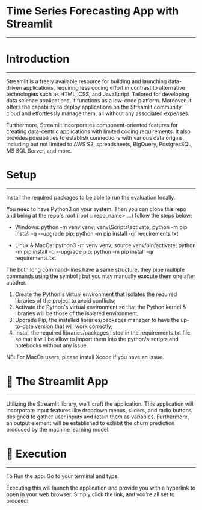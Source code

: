 # Time Series Forecasting App with Streamlit
__________________________________________________________________

# Introduction
__________________________________________________________________
Streamlit is a freely available resource for building and launching data-driven applications, requiring less coding effort in contrast to alternative technologies such as HTML, CSS, and JavaScript. Tailored for developing data science applications, it functions as a low-code platform. Moreover, it offers the capability to deploy applications on the Streamlit community cloud and effortlessly manage them, all without any associated expenses.

Furthermore, Streamlit incorporates component-oriented features for creating data-centric applications with limited coding requirements. It also provides possibilities to establish connections with various data origins, including but not limited to AWS S3, spreadsheets, BigQuery, PostgresSQL, MS SQL Server, and more.

# Setup
_________________________________________________________________________________________________
Install the required packages to be able to run the evaluation locally.

You need to have Python3 on your system. Then you can clone this repo and being at the repo's root (root :: repo_name> ...) follow the steps below:

 - Windows:
python -m venv venv; venv\Scripts\activate; python -m pip install -q --upgrade pip; python -m pip install -qr requirements.txt

 - Linux & MacOs:
python3 -m venv venv; source venv/bin/activate; python -m pip install -q --upgrade pip; python -m pip install -qr requirements.txt

The both long command-lines have a same structure, they pipe multiple commands using the symbol ; but you may manually execute them one after another.

1. Create the Python's virtual environment that isolates the required libraries of the project to avoid conflicts;
2. Activate the Python's virtual environment so that the Python kernel & libraries will be those of the isolated environment;
3. Upgrade Pip, the installed libraries/packages manager to have the up-to-date version that will work correctly;
4. Install the required libraries/packages listed in the requirements.txt file so that it will be allow to import them into the   python's scripts and notebooks without any issue.

NB: For MacOs users, please install Xcode if you have an issue.

# 🔧 The Streamlit App
__________________________________________________________________________________________________
Utilizing the Streamlit library, we'll craft the application. This application will incorporate input features like dropdown menus, sliders, and radio buttons, designed to gather user inputs and retain them as variables. Furthermore, an output element will be established to exhibit the churn prediction produced by the machine learning model.

# 🚀 Execution
_________________________________________________________________________________________________
To Run the app: Go to your terminal and type:

<streamlit run app.py>

Executing this will launch the application and provide you with a hyperlink to open in your web browser. Simply click the link, and you're all set to proceed!